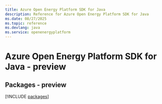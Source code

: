 ```yaml
---
title: Azure Open Energy Platform SDK for Java
description: Reference for Azure Open Energy Platform SDK for Java
ms.date: 08/27/2025
ms.topic: reference
ms.devlang: java
ms.service: openenergyplatform
---
```

# Azure Open Energy Platform SDK for Java - preview
## Packages - preview
[!INCLUDE [packages](open-energy-platform-index.md)]